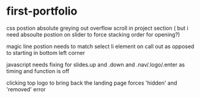 # first-portfolio

css postion absolute greying out overflow scroll in project section ( but i need absoulte postion on slider to force stacking order for opening?)

magic line postion needs to match select li element on call out as opposed to starting in bottom left corner

javascript needs fixing for slides.up and .down and .nav/.logo/.enter as timing and function is off

clicking top logo to bring back the landing page forces 'hidden' and 'removed' error
